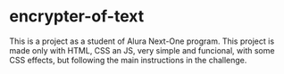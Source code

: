 # encrypter-of-text

This is a project as a student of Alura Next-One program.
This project is made only with HTML, CSS an JS, very simple and funcional, with some CSS effects, but following the main instructions in the challenge.

